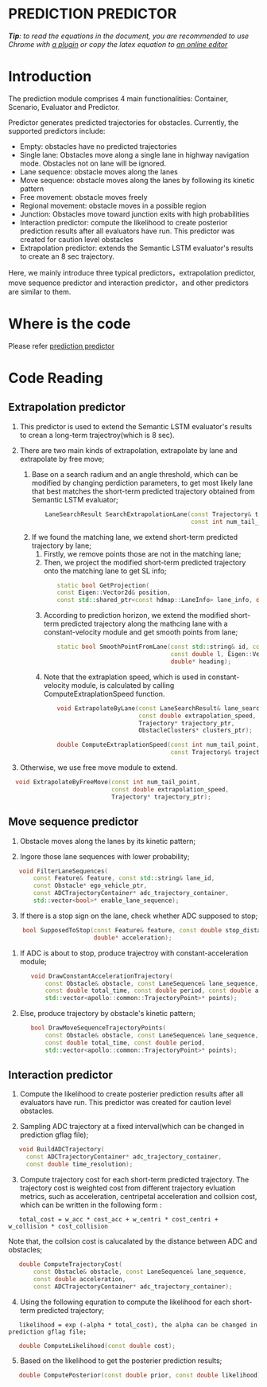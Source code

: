 # PREDICTION PREDICTOR

_**Tip**: to read the equations in the document, you are recommended to use Chrome with [a plugin](https://chrome.google.com/webstore/detail/tex-all-the-things/cbimabofgmfdkicghcadidpemeenbffn) or copy the latex equation to [an online editor](http://www.hostmath.com/)_

# Introduction

The prediction module comprises 4 main functionalities: Container, Scenario, Evaluator and Predictor. 

Predictor generates predicted trajectories for obstacles. Currently, the supported predictors include:

- Empty: obstacles have no predicted trajectories
- Single lane: Obstacles move along a single lane in highway navigation mode. Obstacles not on lane will be ignored.
- Lane sequence: obstacle moves along the lanes
- Move sequence: obstacle moves along the lanes by following its kinetic pattern
- Free movement: obstacle moves freely
- Regional movement: obstacle moves in a possible region
- Junction: Obstacles move toward junction exits with high probabilities
- Interaction predictor: compute the likelihood to create posterior prediction results after all evaluators have run. This predictor was created for caution level obstacles
- Extrapolation predictor: extends the Semantic LSTM evaluator's results to create an 8 sec trajectory.

Here, we mainly introduce three typical predictors，extrapolation predictor, move sequence predictor and interaction predictor，and other predictors are similar to them.  

# Where is the code

Please refer [prediction predictor](https://github.com/ApolloAuto/apollo/modules/prediction/predictor)

# Code Reading

## Extrapolation predictor
1. This predictor is used to extend the Semantic LSTM evaluator's results to crean a long-term trajectroy(which is 8 sec).

2. There are two main kinds of extrapolation, extrapolate by lane and extrapolate by free move;
     1. Base on a search radium and an angle threshold, which can be modified by changing perdiction parameters, to get most likely lane that best matches the short-term predicted trajectory obtained from Semantic LSTM evaluator;
     ```cpp
            LaneSearchResult SearchExtrapolationLane(const Trajectory& trajectory,
                                                     const int num_tail_point);
     ```
     2. If we found the matching lane, we extend short-term predicted trajectory by lane;
         1. Firstly, we remove points those are not in the matching lane;
         2. Then, we project the modified short-term predicted trajectory onto the matching lane to get SL info;
         ```cpp
                static bool GetProjection(
                const Eigen::Vector2d& position,
                const std::shared_ptr<const hdmap::LaneInfo> lane_info, double* s,double* l);
         ```
         3. According to prediction horizon, we extend the modified short-term predicted trajectory along the mathcing lane with a  constant-velocity module and get smooth points from lane;
         ```cpp
                static bool SmoothPointFromLane(const std::string& id, const double s,
                                                const double l, Eigen::Vector2d* point,
                                                double* heading);
         ```
         4. Note that the extraplation speed, which is used in constant-velocity module, is calculated by calling ComputeExtraplationSpeed function.
         ```cpp 
                void ExtrapolateByLane(const LaneSearchResult& lane_search_result,
                                       const double extrapolation_speed,
                                       Trajectory* trajectory_ptr,
                                       ObstacleClusters* clusters_ptr);
         ```
         ```cpp 
                double ComputeExtraplationSpeed(const int num_tail_point,
                                                const Trajectory& trajectory);                    
         ```
3. Otherwise, we use free move module to extend.
  ```cpp
    void ExtrapolateByFreeMove(const int num_tail_point,
                               const double extrapolation_speed,
                               Trajectory* trajectory_ptr);
  ```
## Move sequence predictor
1. Obstacle moves along the lanes by its kinetic pattern;

2. Ingore those lane sequences with lower probability;
 ```cpp  
    void FilterLaneSequences(
        const Feature& feature, const std::string& lane_id,
        const Obstacle* ego_vehicle_ptr,
        const ADCTrajectoryContainer* adc_trajectory_container,
        std::vector<bool>* enable_lane_sequence);  
 ```
3. If there is a stop sign on the lane, check whether ADC supposed to stop;
```cpp 
    bool SupposedToStop(const Feature& feature, const double stop_distance,
                        double* acceleration); 
```
 1. If ADC is about to stop, produce trajectroy with constant-acceleration module;
     ```cpp
        void DrawConstantAccelerationTrajectory(
            const Obstacle& obstacle, const LaneSequence& lane_sequence,
            const double total_time, const double period, const double acceleration,
            std::vector<apollo::common::TrajectoryPoint>* points);
     ```
 2. Else, produce trajectory by obstacle's kinetic pattern;
     ```cpp
        bool DrawMoveSequenceTrajectoryPoints(
            const Obstacle& obstacle, const LaneSequence& lane_sequence,
            const double total_time, const double period,
            std::vector<apollo::common::TrajectoryPoint>* points);  
     ```
## Interaction predictor
1. Compute the likelihood to create posterier prediction results after all evaluators have run. This predictor was created for caution level obstacles.

2. Sampling ADC trajectory at a fixed interval(which can be changed in prediction gflag file);
 ```cpp
    void BuildADCTrajectory(
      const ADCTrajectoryContainer* adc_trajectory_container,
      const double time_resolution);
 ```
3. Compute trajectory cost for each short-term predicted trajectory. The trajectory cost is weighted cost from different trajectory evluation metrics, such as acceleration, centripetal acceleration and collsion cost, which can be written in the following form : 
 ```
    total_cost = w_acc * cost_acc + w_centri * cost_centri + w_collision * cost_collision
 ```
Note that, the collsion cost is calucalated by the distance between ADC and obstacles;
 ```cpp
    double ComputeTrajectoryCost(
        const Obstacle& obstacle, const LaneSequence& lane_sequence,
        const double acceleration,
        const ADCTrajectoryContainer* adc_trajectory_container);
 ```
4. Using the following equration to compute the likelihood for each short-term predicted trajectory;

 ```
    likelihood = exp (-alpha * total_cost), the alpha can be changed in prediction gflag file;
 ```
 ```cpp
    double ComputeLikelihood(const double cost);
 ```
5. Based on the likelihood to get the posterier prediction results;
 ```cpp
    double ComputePosterior(const double prior, const double likelihood);
 ```

